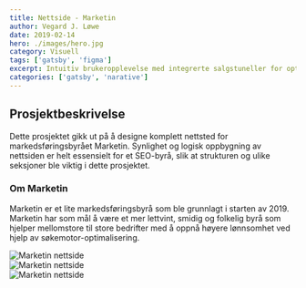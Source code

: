 ```yaml
---
title: Nettside - Marketin
author: Vegard J. Løwe
date: 2019-02-14
hero: ./images/hero.jpg
category: Visuell
tags: ['gatsby', 'figma']
excerpt: Intuitiv brukeropplevelse med integrerte salgstuneller for optimalisert nettsidestruktur.
categories: ['gatsby', 'narative']
---
```

## Prosjektbeskrivelse
Dette prosjektet gikk ut på å designe komplett nettsted for markedsføringsbyrået Marketin. Synlighet og logisk oppbygning av nettsiden er helt essensielt for et SEO-byrå, slik at strukturen og ulike seksjoner ble viktig i dette prosjektet.

### Om Marketin
Marketin er et lite markedsføringsbyrå som ble grunnlagt i starten av 2019. Marketin har som mål å være et mer lettvint, smidig og folkelig byrå som hjelper mellomstore til store bedrifter med å oppnå høyere lønnsomhet ved hjelp av søkemotor-optimalisering.

<div className="Image__Small">
  <img
    src="/images/Nettside-1.jpg"
    title="Nettside showcase"
    alt="Marketin nettside"
  />
</div>

<div className="Image__Small">
  <img
    src="/images/Nettside-2.jpg"
    title="Nettside showcase"
    alt="Marketin nettside"
  />
</div>

<div className="Image__Small">
  <img
    src="/images/Blogg.jpg"
    title="Nettside showcase"
    alt="Marketin nettside"
  />
</div>
